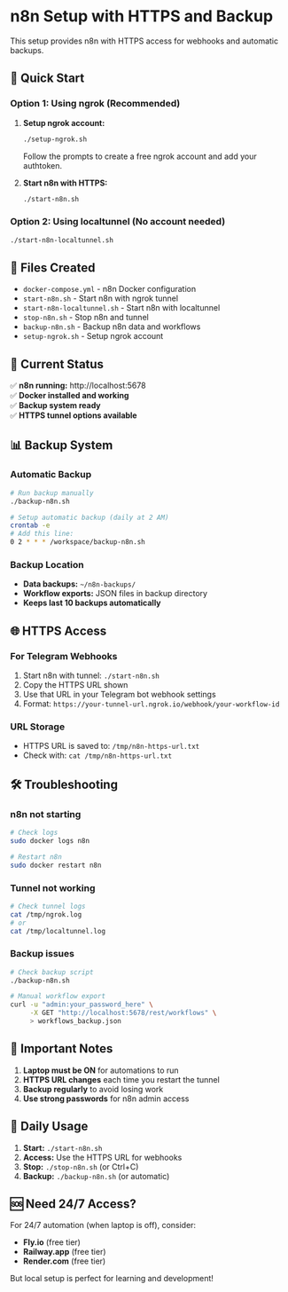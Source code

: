 # n8n Setup with HTTPS and Backup

This setup provides n8n with HTTPS access for webhooks and automatic backups.

## 🚀 Quick Start

### Option 1: Using ngrok (Recommended)
1. **Setup ngrok account:**
   ```bash
   ./setup-ngrok.sh
   ```
   Follow the prompts to create a free ngrok account and add your authtoken.

2. **Start n8n with HTTPS:**
   ```bash
   ./start-n8n.sh
   ```

### Option 2: Using localtunnel (No account needed)
```bash
./start-n8n-localtunnel.sh
```

## 📁 Files Created

- `docker-compose.yml` - n8n Docker configuration
- `start-n8n.sh` - Start n8n with ngrok tunnel
- `start-n8n-localtunnel.sh` - Start n8n with localtunnel
- `stop-n8n.sh` - Stop n8n and tunnel
- `backup-n8n.sh` - Backup n8n data and workflows
- `setup-ngrok.sh` - Setup ngrok account

## 🔧 Current Status

✅ **n8n running:** http://localhost:5678  
✅ **Docker installed and working**  
✅ **Backup system ready**  
✅ **HTTPS tunnel options available**

## 📊 Backup System

### Automatic Backup
```bash
# Run backup manually
./backup-n8n.sh

# Setup automatic backup (daily at 2 AM)
crontab -e
# Add this line:
0 2 * * * /workspace/backup-n8n.sh
```

### Backup Location
- **Data backups:** `~/n8n-backups/`
- **Workflow exports:** JSON files in backup directory
- **Keeps last 10 backups automatically**

## 🌐 HTTPS Access

### For Telegram Webhooks
1. Start n8n with tunnel: `./start-n8n.sh`
2. Copy the HTTPS URL shown
3. Use that URL in your Telegram bot webhook settings
4. Format: `https://your-tunnel-url.ngrok.io/webhook/your-workflow-id`

### URL Storage
- HTTPS URL is saved to: `/tmp/n8n-https-url.txt`
- Check with: `cat /tmp/n8n-https-url.txt`

## 🛠️ Troubleshooting

### n8n not starting
```bash
# Check logs
sudo docker logs n8n

# Restart n8n
sudo docker restart n8n
```

### Tunnel not working
```bash
# Check tunnel logs
cat /tmp/ngrok.log
# or
cat /tmp/localtunnel.log
```

### Backup issues
```bash
# Check backup script
./backup-n8n.sh

# Manual workflow export
curl -u "admin:your_password_here" \
     -X GET "http://localhost:5678/rest/workflows" \
     > workflows_backup.json
```

## 📝 Important Notes

1. **Laptop must be ON** for automations to run
2. **HTTPS URL changes** each time you restart the tunnel
3. **Backup regularly** to avoid losing work
4. **Use strong passwords** for n8n admin access

## 🔄 Daily Usage

1. **Start:** `./start-n8n.sh`
2. **Access:** Use the HTTPS URL for webhooks
3. **Stop:** `./stop-n8n.sh` (or Ctrl+C)
4. **Backup:** `./backup-n8n.sh` (or automatic)

## 🆘 Need 24/7 Access?

For 24/7 automation (when laptop is off), consider:
- **Fly.io** (free tier)
- **Railway.app** (free tier)
- **Render.com** (free tier)

But local setup is perfect for learning and development!